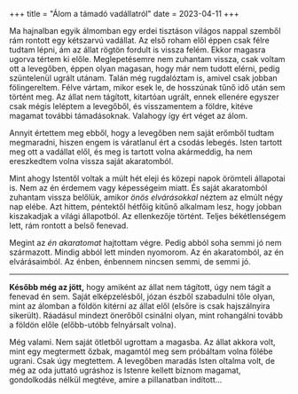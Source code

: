 +++
title = "Álom a támadó vadállatról"
date = 2023-04-11
+++

Ma hajnalban egyik álmomban
egy erdei tisztáson
világos nappal
szemből rám rontott egy kétszarvú vadállat.
Az első roham elől éppen csak félre tudtam lépni,
ám az állat rögtön fordult is vissza felém.
Ekkor magasra ugorva tértem ki előle.
Meglepetésemre nem zuhantam vissza,
csak voltam ott a levegőben,
éppen olyan magasan, hogy már nem tudott elérni,
pedig szüntelenül ugrált utánam.
Talán még rugdalóztam is,
amivel csak jobban fölingereltem.
Félve vártam, mikor esek le,
de hosszúnak tűnő idő után sem történt meg.
Az állat nem tágított, kitartóan ugrált,
ennek ellenére egyszer csak mégis leléptem a levegőből,
és visszamentem a földre,
kitéve magamat további támadásoknak.
Valahogy így ért véget az álom.

Annyit értettem meg ebből,
hogy a levegőben nem saját erőmből tudtam megmaradni,
hiszen engem is váratlanul ért a csodás lebegés.
Isten tartott meg ott a vadállat elől,
és meg is tartott volna akármeddig,
ha nem ereszkedtem volna vissza saját akaratomból.

Mint ahogy Istentől voltak a múlt hét eleji és közepi napok
örömteli állapotai is.
Nem az én érdemem vagy képességeim miatt.
És saját akaratomból zuhantam vissza belőlük,
amikor *önös elvárásokkal* néztem
az elmúlt négy nap elébe.
Azt hittem, péntektől hétfőig kitűnő alkalmam lesz,
hogy jobban kiszakadjak a világi állapotból.
Az ellenkezője történt.
Teljes békétlenségem lett,
rám rontott a belső fenevad.

Megint az *én akaratomat* hajtottam végre.
Pedig abból soha semmi jó nem származott.
Mindig abból lett minden nyomorom.
Az én akaratomból,
az én elvárásaimból.
Az énben, énbennem nincsen semmi, de semmi jó.

* * *

**Később még az jött,**
hogy amiként az állat nem tágított,
úgy nem tágít a fenevad én sem.
Saját elképzelésből, józan észből
szabadulni tőle olyan,
mint az álomban a földön kitérni az állat elől
(elsőre is csak hajszálnyira sikerült).
Ráadásul mindezt önerőből csinálni olyan,
mint rohangálni tovább a földön előle
(előbb-utóbb felnyársalt volna).

Még valami.
Nem saját ötletből ugrottam a magasba.
Az állat akkora volt, mint egy megtermett őzbak,
magamtól meg sem próbáltam volna fölébe ugrani.
Csak úgy megtettem.
A levegőben maradás Isten oltalma volt,
de még az oda juttató ugráshoz is
Istenre kellett bíznom magamat,
gondolkodás nélkül megtéve,
amire a pillanatban indított…
